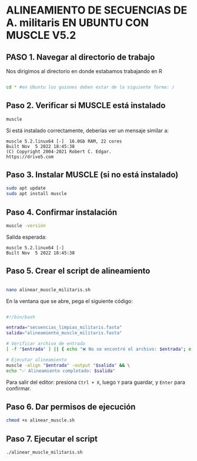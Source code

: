 # ALINEAMIENTO DE SECUENCIAS DE A. militaris EN UBUNTU CON MUSCLE V5.2

## PASO 1. Navegar al directorio de trabajo
Nos dirigimos al directorio en donde estabamos trabajando en R 

```bash

cd * #en Ubuntu los guiones deben estar de la siguiente forma: /
```


## Paso 2. Verificar si MUSCLE está instalado
```bash
muscle
``` 

Si está instalado correctamente, deberías ver un mensaje similar a: 

``` 
muscle 5.2.linux64 [-]  16.0Gb RAM, 22 cores
Built Nov  5 2022 18:45:38
(C) Copyright 2004-2021 Robert C. Edgar.
https://drive5.com
``` 
## Paso 3. Instalar MUSCLE (si no está instalado)

```bash
sudo apt update
sudo apt install muscle
```

## Paso 4. Confirmar instalación

```bash
muscle -versión
```
Salida esperada:
```
muscle 5.2.linux64 [-]
Built Nov  5 2022 18:45:38
```

## Paso 5. Crear el script de alineamiento

```bash

nano alinear_muscle_militaris.sh
```

En la ventana que se abre, pega el siguiente código: 


```bash

#!/bin/bash

entrada="secuencias_limpias_militaris.fasta"
salida="alineamiento_muscle_militaris.fasta"

# Verificar archivo de entrada
[ -f "$entrada" ] || { echo "❌ No se encontró el archivo: $entrada"; exit 1; }

# Ejecutar alineamiento
muscle -align "$entrada" -output "$salida" && \
echo "✅ Alineamiento completado: $salida"
```

Para salir del editor: presiona `Ctrl + X`, luego `Y` para guardar, y `Enter` para confirmar.



## Paso 6. Dar permisos de ejecución

```bash
chmod +x alinear_muscle.sh
```

## Paso 7. Ejecutar el script

```bash
./alinear_muscle_militaris.sh
```





